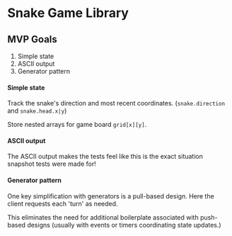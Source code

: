 # Snake Game Library

## MVP Goals

1. Simple state
1. ASCII output
1. Generator pattern

#### Simple state

Track the snake's direction and most recent coordinates. (`snake.direction` and `snake.head.x|y`)

Store nested arrays for game board `grid[x][y]`.

<!-- Q1: Do we fill up values in our `grid` cell-by-cell?
Q2: Store only the changes in direction (Redux store ish)? -->

#### ASCII output

The ASCII output makes the tests feel like this is the exact situation snapshot tests were made for!

#### Generator pattern

One key simplification with generators is a pull-based design.
Here the client requests each 'turn' as needed.

This eliminates the need for additional boilerplate associated with push-based designs (usually with events or timers coordinating state updates.)

